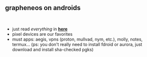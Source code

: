 ## grapheneos on androids

<br>

* just read *everything* in **[here](https://grapheneos.org/)**
* pixel devices are our favorites
* must apps: aegis, vpns (proton, mullvad, nym, etc.), molly, notes, termux... (ps: you don't really need to install fdroid or aurora, just download and install sha-checked pgks)
